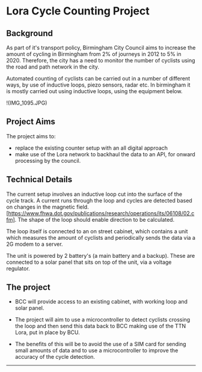 # Lora Cycle Counting Project

## Background

As part of it's transport policy, Birmingham City Council aims to increase the amount of cycling in Birmingham from 2% of journeys  in 2012 to 5% in 2020. Therefore, the city has a need to monitor the number of cyclists using the road and path network in the city.

Automated counting of cyclists can be carried out in a number of different ways, by use of inductive loops, piezo sensors, radar etc. In birmingham it is mostly carried out using inductive loops, using the equipment below.

!(IMG_1095.JPG)

## Project Aims

The project aims to:
- replace the existing counter setup with an all digital approach
- make use of the Lora network to backhaul the data to an API, for onward processing by the council. 

## Technical Details

The current setup involves an inductive loop cut into the surface of the cycle track. A current runs through the loop and cycles are detected based on changes in the magnetic field. [https://www.fhwa.dot.gov/publications/research/operations/its/06108/02.cfm]. The shape of the loop should enable direction to be calculated.

The loop itself is connected to an on street cabinet, which contains a unit which measures the amount of cyclists and periodically sends the data via a 2G modem to a server.

The unit is powered by 2 battery's (a main battery and a backup). These are connected to a solar panel that sits on top of the unit, via a voltage regulator.

## The project

- BCC will provide access to an existing cabinet, with working loop and solar panel.
 
- The project will aim to use a microcontroller to detect cyclists crossing the loop and then send this data back to BCC making use of the TTN Lora, put in place by BCU.

- The benefits of this will be to avoid the use of a SIM card for sending small amounts of data and to use a microcontroller to improve the accuracy of the cycle detection.

---


